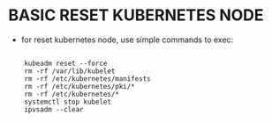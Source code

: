 # BASIC RESET KUBERNETES NODE

* for reset kubernetes node, use simple commands to exec:

```

    kubeadm reset --force
    rm -rf /var/lib/kubelet
    rm -rf /etc/kubernetes/manifests
    rm -rf /etc/kubernetes/pki/*
    rm -rf /etc/kubernetes/*
    systemctl stop kubelet
    ipvsadm --clear

```